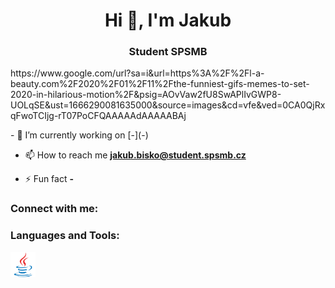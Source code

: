 <h1 align="center">Hi 👋, I'm Jakub</h1>
<h3 align="center">Student SPSMB</h3>
<p>https://www.google.com/url?sa=i&url=https%3A%2F%2Fl-a-beauty.com%2F2020%2F01%2F11%2Fthe-funniest-gifs-memes-to-set-2020-in-hilarious-motion%2F&psig=AOvVaw2fU8SwAPlIvGWP8-UOLqSE&ust=1666290081635000&source=images&cd=vfe&ved=0CA0QjRxqFwoTCIjg-rT07PoCFQAAAAAdAAAAABAj</p>
- 🔭 I’m currently working on [-](-)

- 📫 How to reach me **jakub.bisko@student.spsmb.cz**

- ⚡ Fun fact **-**

<h3 align="left">Connect with me:</h3>
<p align="left">
</p>

<h3 align="left">Languages and Tools:</h3>
<p align="left"> <a href="https://www.java.com" target="_blank" rel="noreferrer"> <img src="https://raw.githubusercontent.com/devicons/devicon/master/icons/java/java-original.svg" alt="java" width="40" height="40"/> </a> </p>
